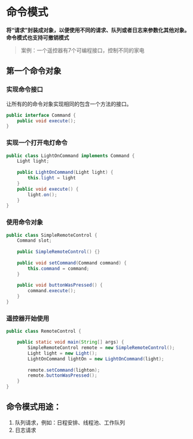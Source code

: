 # 命令模式
**将“请求”封装成对象，以便使用不同的请求、队列或者日志来参数化其他对象。命令模式也支持可撤销模式**
> 案例：一个遥控器有7个可编程接口，控制不同的家电

## 第一个命令对象
### 实现命令接口
让所有的的命令对象实现相同的包含一个方法的接口。
```java
public interface Command {
    public void execute();
}
```
### 实现一个打开电灯命令
```java
public class LightOnCommand implements Command {
    Light light;
    
    public LightOnCommand(Light light) {
        this.light = light
    }
    public void execute() {
        light.on();
    }
}
```
### 使用命令对象
```java
public class SimpleRemoteControl {
    Command slot;
    
    public SimpleRemoteControl() {}
    
    public void setCommand(Command command) {
        this.command = command;
    }
    
    public void buttonWasPressed() {
        command.execute();
    }
}
```
### 遥控器开始使用
```java
public class RemoteControl {

    public static void main(String[] args) {
        SimpleRemoteControl remote = new SimpleRemoteControl();
        Light light = new Light();
        LightOnCommand lightOn = new LightOnCommand(light);
        
        remote.setCommand(lighton);
        remote.buttonWasPressed();
    }
}
```

## 命令模式用途：
1. 队列请求，例如：日程安排、线程池、工作队列
2. 日志请求
